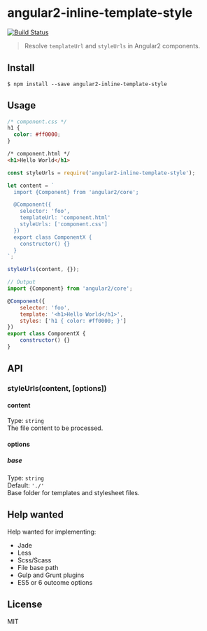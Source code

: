 # angular2-inline-template-style

[![Build Status](https://travis-ci.org/ghpabs/angular2-inline-template-style.svg?branch=master)](https://travis-ci.org/ghpabs/angular2-inline-template-style)

>Resolve `templateUrl` and `styleUrls` in Angular2 components.

## Install

```
$ npm install --save angular2-inline-template-style
```

## Usage

```css
/* component.css */
h1 {
  color: #ff0000;
}
```

```html
/* component.html */
<h1>Hello World</h1>
```

```js
const styleUrls = require('angular2-inline-template-style');

let content = `
  import {Component} from 'angular2/core';

  @Component({
    selector: 'foo',
    templateUrl: 'component.html'
    styleUrls: ['component.css']
  })
  export class ComponentX {
    constructor() {}
  }
`;

styleUrls(content, {});
```

```js
// Output
import {Component} from 'angular2/core';

@Component({
	selector: 'foo',
	template: '<h1>Hello World</h1>',
	styles: ['h1 { color: #ff0000; }']
})
export class ComponentX {
	constructor() {}
}
```

## API
### styleUrls(content, [options])
#### content
Type: `string`  
The file content to be processed.

#### options
##### base
Type: `string`  
Default: `'./'`  
Base folder for templates and stylesheet files.

## Help wanted
Help wanted for implementing:
- Jade
- Less
- Scss/Scass
- File base path
- Gulp and Grunt plugins
- ES5 or 6 outcome options

## License
MIT
